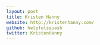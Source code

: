```yaml
---
layout: post
title: Kristen Hanny
website: http://kristenhanny.com/
github: helpfulsquash
twitter: KristenHanny
---
```

